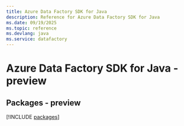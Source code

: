 ```yaml
---
title: Azure Data Factory SDK for Java
description: Reference for Azure Data Factory SDK for Java
ms.date: 09/19/2025
ms.topic: reference
ms.devlang: java
ms.service: datafactory
---
```

# Azure Data Factory SDK for Java - preview
## Packages - preview
[!INCLUDE [packages](data-factory-index.md)]